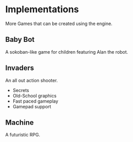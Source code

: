 # Implementations 
More Games that can be created using the engine.
## Baby Bot
A sokoban-like game for children featuring Alan the robot.
## Invaders
An all out action shooter.
- Secrets
- Old-School graphics
- Fast paced gameplay
- Gamepad support
## Machine
A futuristic RPG.
